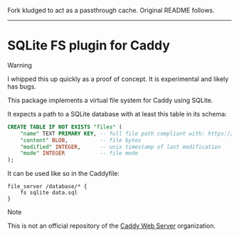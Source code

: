 Fork kludged to act as a passthrough cache. Original README follows.

---


SQLite FS plugin for Caddy
==========================

> [!WARNING]
> I whipped this up quickly as a proof of concept. It is experimental and likely has bugs.

This package implements a virtual file system for Caddy using SQLite.

It expects a path to a SQLite database with at least this table in its schema:

```sql
CREATE TABLE IF NOT EXISTS "files" (
	"name" TEXT PRIMARY KEY, -- full file path compliant with: https://pkg.go.dev/io/fs#ValidPath
	"content" BLOB,          -- file bytes
	"modified" INTEGER,      -- unix timestamp of last modification
	"mode" INTEGER           -- file mode
);
```

It can be used like so in the Caddyfile:

```caddy
file_server /database/* {
	fs sqlite data.sql
}
```

> [!NOTE]
> This is not an official repository of the [Caddy Web Server](https://github.com/caddyserver) organization.
